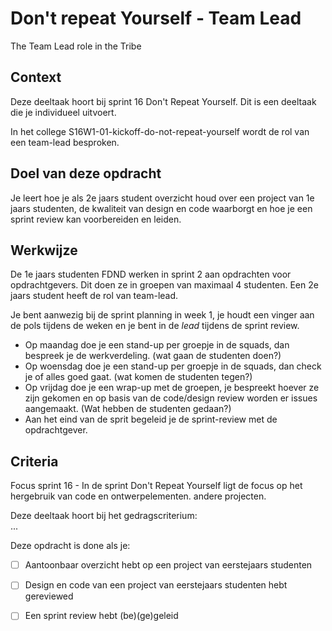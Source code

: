 
# Don't repeat Yourself - Team Lead

The Team Lead role in the Tribe 

## Context

Deze deeltaak hoort bij sprint 16 Don't Repeat Yourself. Dit is een deeltaak die je individueel uitvoert.

In het college S16W1-01-kickoff-do-not-repeat-yourself wordt de rol van een team-lead besproken.


## Doel van deze opdracht

Je leert hoe je als 2e jaars student overzicht houd over een project van 1e jaars studenten, de kwaliteit van design en code waarborgt en hoe je een sprint review kan voorbereiden en leiden. 


## Werkwijze

De 1e jaars studenten FDND werken in sprint 2 aan opdrachten voor opdrachtgevers. Dit doen ze in groepen van maximaal 4 studenten. Een 2e jaars student heeft de rol van team-lead. 

Je bent aanwezig bij de sprint planning in week 1, je houdt een vinger aan de pols tijdens de weken en je bent in de _lead_ tijdens de sprint review. 

- Op maandag doe je een stand-up per groepje in de squads, dan bespreek je de werkverdeling. (wat gaan de studenten doen?)
- Op woensdag  doe je een stand-up per groepje in de squads, dan check je of alles goed gaat. (wat komen de studenten tegen?)
- Op vrijdag doe je een wrap-up met  de groepen, je bespreekt hoever ze zijn gekomen en op basis van de code/design review worden er issues aangemaakt. (Wat hebben de studenten gedaan?)
- Aan het eind van de sprit begeleid je de sprint-review met de opdrachtgever.

## Criteria

Focus sprint 16 -  In de sprint Don't Repeat Yourself ligt de focus op het hergebruik van code en ontwerpelementen.
andere projecten.

Deze deeltaak hoort bij het gedragscriterium:  
...

Deze opdracht is done als je:

- [ ] Aantoonbaar overzicht hebt op een project van eerstejaars studenten
- [ ] Design en code van een project van eerstejaars studenten hebt gereviewed
- [ ] Een sprint review hebt (be)(ge)geleid

